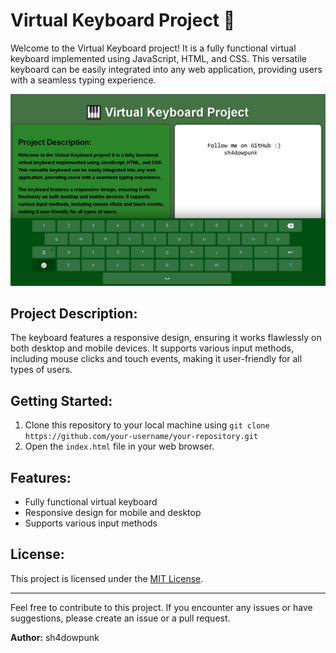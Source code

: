 # Virtual Keyboard Project 🎹

Welcome to the Virtual Keyboard project! It is a fully functional virtual keyboard implemented using JavaScript, HTML, and CSS. This versatile keyboard can be easily integrated into any web application, providing users with a seamless typing experience.

![Virtual Keyboard](preview.bmp)

## Project Description:

The keyboard features a responsive design, ensuring it works flawlessly on both desktop and mobile devices. It supports various input methods, including mouse clicks and touch events, making it user-friendly for all types of users.

## Getting Started:

1. Clone this repository to your local machine using `git clone https://github.com/your-username/your-repository.git`
2. Open the `index.html` file in your web browser.


## Features:

- Fully functional virtual keyboard
- Responsive design for mobile and desktop
- Supports various input methods

## License:

This project is licensed under the [MIT License](LICENSE).

---
Feel free to contribute to this project. If you encounter any issues or have suggestions, please create an issue or a pull request.

**Author:** sh4dowpunk